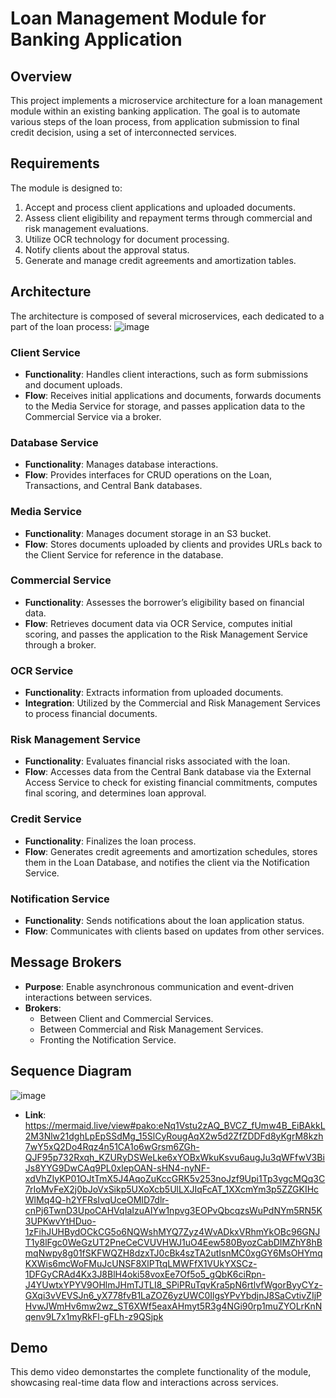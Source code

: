 # Loan Management Module for Banking Application

## Overview
This project implements a microservice architecture for a loan management module within an existing banking application. The goal is to automate various steps of the loan process, from application submission to final credit decision, using a set of interconnected services.

## Requirements
The module is designed to:
1. Accept and process client applications and uploaded documents.
2. Assess client eligibility and repayment terms through commercial and risk management evaluations.
3. Utilize OCR technology for document processing.
4. Notify clients about the approval status.
5. Generate and manage credit agreements and amortization tables.

## Architecture
The architecture is composed of several microservices, each dedicated to a part of the loan process:
![image](https://github.com/anasch07/Software-Architecture-Loan-Management-Microservices/assets/98924792/59c6ce32-8930-4429-a9fd-6cd43e395d12)

### Client Service
- **Functionality**: Handles client interactions, such as form submissions and document uploads.
- **Flow**: Receives initial applications and documents, forwards documents to the Media Service for storage, and passes application data to the Commercial Service via a broker.

### Database Service
- **Functionality**: Manages database interactions.
- **Flow**: Provides interfaces for CRUD operations on the Loan, Transactions, and Central Bank databases.

### Media Service
- **Functionality**: Manages document storage in an S3 bucket.
- **Flow**: Stores documents uploaded by clients and provides URLs back to the Client Service for reference in the database.

### Commercial Service
- **Functionality**: Assesses the borrower’s eligibility based on financial data.
- **Flow**: Retrieves document data via OCR Service, computes initial scoring, and passes the application to the Risk Management Service through a broker.

### OCR Service
- **Functionality**: Extracts information from uploaded documents.
- **Integration**: Utilized by the Commercial and Risk Management Services to process financial documents.

### Risk Management Service
- **Functionality**: Evaluates financial risks associated with the loan.
- **Flow**: Accesses data from the Central Bank database via the External Access Service to check for existing financial commitments, computes final scoring, and determines loan approval.

### Credit Service
- **Functionality**: Finalizes the loan process.
- **Flow**: Generates credit agreements and amortization schedules, stores them in the Loan Database, and notifies the client via the Notification Service.

### Notification Service
- **Functionality**: Sends notifications about the loan application status.
- **Flow**: Communicates with clients based on updates from other services.

## Message Brokers
- **Purpose**: Enable asynchronous communication and event-driven interactions between services.
- **Brokers**:
  - Between Client and Commercial Services.
  - Between Commercial and Risk Management Services.
  - Fronting the Notification Service.

## Sequence Diagram
![image](https://github.com/anasch07/Software-Architecture-Loan-Management-Microservices/assets/98924792/00c624d5-9c49-481b-adee-8577d4cc478c)
- **Link**: https://mermaid.live/view#pako:eNq1Vstu2zAQ_BVCZ_fUmw4B_EiBAkkL2M3Nlw21dghLpEpSSdMg_15SlCyRougAqX2w5d2ZfZDDFd8yKgrM8kzh7wY5xQ2Do4Rqz4n51CA1o6wGrsm6ZGh-QJF95p732Rxqh_KZURyDSWeLke6xYOBxWkuKsvu6augJu3qWFfwV3BiJs8YYG9DwCAq9PL0xlepOAN-sHN4-nyNF-xdVhZIyKP01OJtTmX5J4AqoZuKccGRK5v253noJzf9Upi1Tp3vgcMQq3C7rIoMvFeX2j0bJoVxSikp5UXoXcb5UlLXJIqFcAT_1XXcmYm3p5ZZGKIHcWlMq4Q-h2YFRsIvqUceOMID7dlr-cnPj6TwnD3UpoCAHVqIaIzuAIYw1npvg3EOPvQbcqzsWuPdNYm5RN5K3UPKwvYtHDuo-1zFihJUHBydOCkCG5o6NQWshMYQ7Zyz4WvADkxVRhmYkOBc96GNJT1y8lFgc0WeGzUT2PneCeCVUVHWJ1uO4Eew580ByozCabDIMZhY8hBmqNwpy8g01fSKFWQZH8dzxTJ0cBk4szTA2utIsnMC0xgGY6MsOHYmqKXWis6mcWoFMuJcUNSF8XlPTtqLMWFfX1VUkYXSCz-1DFGyCRAd4Kx3J8BlH4oki58voxEe7Of5o5_gQbK6ciRpn-J4YUwtxYPYV9OHlmJHmTJTLI8_SPiPRuTqvKra5pN6rtlvfWgorByyCYz-GXqi3vVEVSJn6_yX778fvB1LaZOZ6yzUWC0IlgsYPvYbdjnJ8SaCvtivZIjPHvwJWmHv6mw2wz_ST6XWf5eaxAHmyt5R3g4NGi90rp1muZYOLrKnNqenv9L7x1myRkFl-gFLh-z9QSjpk
  

## Demo
This demo video demonstartes the complete functionality of the module, showcasing real-time data flow and interactions across services.

